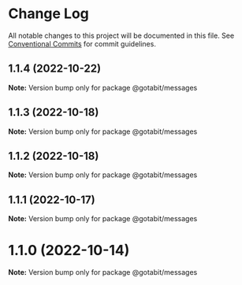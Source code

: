 # Change Log

All notable changes to this project will be documented in this file.
See [Conventional Commits](https://conventionalcommits.org) for commit guidelines.

## 1.1.4 (2022-10-22)

**Note:** Version bump only for package @gotabit/messages





## 1.1.3 (2022-10-18)

**Note:** Version bump only for package @gotabit/messages





## 1.1.2 (2022-10-18)

**Note:** Version bump only for package @gotabit/messages





## 1.1.1 (2022-10-17)

**Note:** Version bump only for package @gotabit/messages





# 1.1.0 (2022-10-14)

**Note:** Version bump only for package @gotabit/messages
